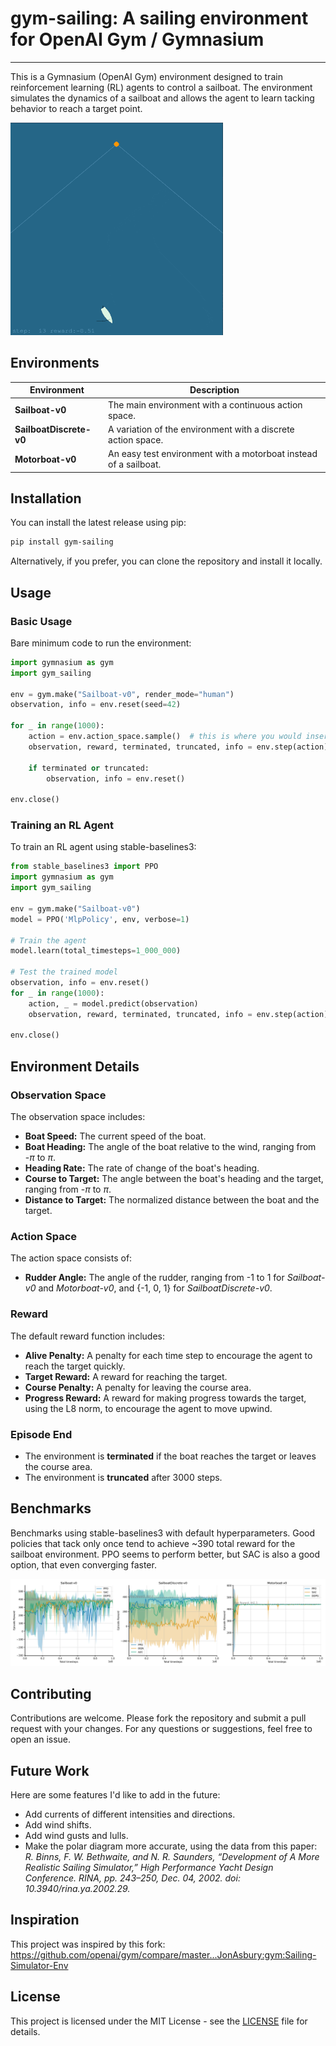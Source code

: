 # gym-sailing: A sailing environment for OpenAI Gym / Gymnasium

---

This is a Gymnasium (OpenAI Gym) environment designed to train reinforcement learning (RL) agents to control a sailboat. The environment simulates the dynamics of a sailboat and allows the agent to learn tacking behavior to reach a target point.

![sailboat gif](https://github.com/Gabo-Tor/gym-sailing/raw/main/img/env.gif?raw=True "sailboat")

## Environments

| Environment | Description |
| --- | --- |
| **Sailboat-v0** | The main environment with a continuous action space. |
| **SailboatDiscrete-v0** | A variation of the environment with a discrete action space. |
| **Motorboat-v0** | An easy test environment with a motorboat instead of a sailboat. |

## Installation

You can install the latest release using pip:

```bash
pip install gym-sailing
```

Alternatively, if you prefer, you can clone the repository and install it locally.

## Usage

### Basic Usage

Bare minimum code to run the environment:

```python
import gymnasium as gym
import gym_sailing

env = gym.make("Sailboat-v0", render_mode="human")
observation, info = env.reset(seed=42)

for _ in range(1000):
    action = env.action_space.sample()  # this is where you would insert your policy
    observation, reward, terminated, truncated, info = env.step(action)

    if terminated or truncated:
        observation, info = env.reset()

env.close()
```

### Training an RL Agent

To train an RL agent using stable-baselines3:

```python
from stable_baselines3 import PPO
import gymnasium as gym
import gym_sailing

env = gym.make("Sailboat-v0")
model = PPO('MlpPolicy', env, verbose=1)

# Train the agent
model.learn(total_timesteps=1_000_000)

# Test the trained model
observation, info = env.reset()
for _ in range(1000):
    action, _ = model.predict(observation)
    observation, reward, terminated, truncated, info = env.step(action)

env.close()
```

## Environment Details

### Observation Space

The observation space includes:

- **Boat Speed:** The current speed of the boat.
- **Boat Heading:** The angle of the boat relative to the wind, ranging from -$\pi$ to $\pi$.
- **Heading Rate:** The rate of change of the boat's heading.
- **Course to Target:** The angle between the boat's heading and the target, ranging from -$\pi$ to $\pi$.
- **Distance to Target:** The normalized distance between the boat and the target.

### Action Space

The action space consists of:

- **Rudder Angle:** The angle of the rudder, ranging from -1 to 1 for *Sailboat-v0* and *Motorboat-v0*, and {-1, 0, 1} for *SailboatDiscrete-v0*.

### Reward

The default reward function includes:

- **Alive Penalty:** A penalty for each time step to encourage the agent to reach the target quickly.
- **Target Reward:** A reward for reaching the target.
- **Course Penalty:** A penalty for leaving the course area.
- **Progress Reward:** A reward for making progress towards the target, using the L8 norm, to encourage the agent to move upwind.

### Episode End

- The environment is **terminated** if the boat reaches the target or leaves the course area.
- The environment is **truncated** after 3000 steps.

## Benchmarks

Benchmarks using stable-baselines3 with default hyperparameters. Good policies that tack only once tend to achieve ~390 total reward for the sailboat environment. PPO seems to perform better, but SAC is also a good option, that even converging faster.

![benchmarks](https://github.com/Gabo-Tor/gym-sailing/raw/main/img/benchmarks.png?raw=True "benchmarks")

## Contributing

Contributions are welcome. Please fork the repository and submit a pull request with your changes. For any questions or suggestions, feel free to open an issue.

## Future Work

Here are some features I'd like to add in the future:

- Add currents of different intensities and directions.
- Add wind shifts.
- Add wind gusts and lulls.
- Make the polar diagram more accurate, using the data from this paper: *R. Binns, F. W. Bethwaite, and N. R. Saunders, “Development of A More Realistic Sailing Simulator,” High Performance Yacht Design Conference. RINA, pp. 243–250, Dec. 04, 2002. doi: 10.3940/rina.ya.2002.29.*

## Inspiration

This project was inspired by this fork: https://github.com/openai/gym/compare/master...JonAsbury:gym:Sailing-Simulator-Env

## License

This project is licensed under the MIT License - see the [LICENSE](https://github.com/Gabo-Tor/gym-sailing/raw/main/LICENSE) file for details.
